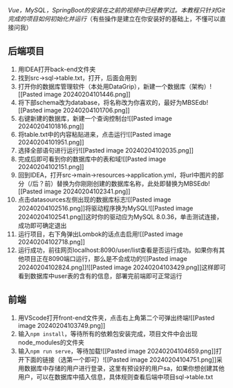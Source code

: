 *Vue，MySQL，SpringBoot的安装在之前的视频中已经教学过。本教程只针对Git完成的项目如何初始化并运行*（有些操作是建立在你安装好的基础上，不懂可以直接问我）
## 后端项目
1. 用IDEA打开back-end文件夹
2. 找到src->sql->table.txt，打开，后面会用到
3. 打开你的数据库管理软件（本处用DataGrip），新建一个数据库（架构）![[Pasted image 20240204101446.png]]
4. 将下部schema改为database，将名称改为你喜欢的，最好为MBSEdb![[Pasted image 20240204101706.png]]
5. 右键新建的数据库，新建一个查询控制台![[Pasted image 20240204101816.png]]
6. 将table.txt中的内容粘贴进来，点击运行![[Pasted image 20240204101951.png]]
7. 选择全部语句进行运行![[Pasted image 20240204102035.png]]
8. 完成后即可看到你的数据库中的表和域![[Pasted image 20240204102151.png]]
10. 回到IDEA，打开src->main->resources->application.yml，将url中图片的部分（/后？前）替换为你刚刚创建的数据库名称，此处即替换为MBSEdb![[Pasted image 20240204102341.png]]
11. 点击datasources左侧出现的数据库标志![[Pasted image 20240204102516.png]]将驱动程序换为MySQL![[Pasted image 20240204102541.png]]这时你的驱动应为MySQL 8.0.36，单击测试连接，成功即可确定退出
12. 运行项目，右下角弹出Lombok的话点击启用![[Pasted image 20240204102718.png]]
13. 运行成功，前往网页localhost:8090/user/list查看是否运行成功。如果你有其他项目正在8090端口运行，那么是不会成功的![[Pasted image 20240204102824.png]]![[Pasted image 20240204103429.png]]这样即可看到数据库中user表的含有的信息，部署完前端即可正常运行
## 前端
1. 用VScode打开front-end文件夹，点击右上角第二个可弹出终端![[Pasted image 20240204103749.png]]
2. 输入`npm install`，等待所有的依赖包安装完成，项目文件中会出现node_modules的文件夹
3. 输入`npm run serve`，等待加载![[Pasted image 20240204104659.png]]打开下面的链接（选第一个即可）![[Pasted image 20240204104751.png]]采用数据库中存储的用户进行登录，这里有预设好的用户sa，如果你想创建其他用户，可以在数据库中插入信息，具体规则查看后端中项目sql->table.txt